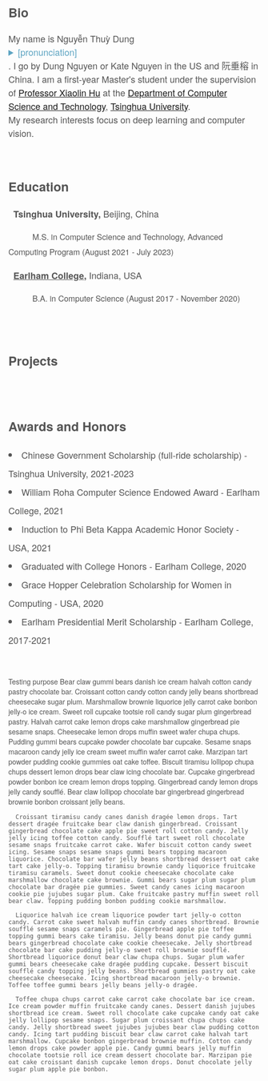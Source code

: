 <content style="color:#555555; font-family:Helvetica Neue;">
<!--   <h1 style="font-size:35px; font-weight:normal; text-spacing:1.3px;">Welcome to my homepage!</h1> -->
<!--   <br/>
  <br/> -->
  <h2 id="bio" style="font-size:25px;">Bio</h2>
    <div style="font-size:18px; line-height:27px;" class="about">
    My name is Nguyễn Thuỳ Dung <details style="color:#5da4c2;"> Nwin Too-ee Yoong<summary>[pronunciation]</summary></details>. I go by Dung Nguyen or Kate Nguyen in the US and 阮垂榕 in China. I am a first-year Master's student under the supervision of <a href="http://www.xlhu.cn/" class="content-links" target="_blank">Professor Xiaolin Hu</a> at the <a href="https://www.cs.tsinghua.edu.cn/csen/" class="content-links" target="_blank">Department of Computer Science and Technology</a>, <a href="https://www.tsinghua.edu.cn/en/" target="_blank">Tsinghua University</a>. <br/> 
    My research interests focus on deep learning and computer vision.
    </div>
  <br/>
  <br/>

  <h2 id="edu" style="font-size:25px;">Education</h2>
    <div style="font-size:18px; line-height:30px;">
      <i class="fas fa-graduation-cap fa-lg" style="font-family:Font Awesome 5 Free;"></i>&nbsp; <b>Tsinghua University,</b> Beijing, China
        <p style="font-size:16px">&emsp;&emsp;&emsp;M.S. in Computer Science and Technology, Advanced Computing Program (August 2021 - July 2023)</p>
      <i class="fas fa-graduation-cap fa-lg" style="font-family:Font Awesome 5 Free;"></i>&nbsp; <b><a href="https://earlham.edu/" target="_blank" style="color:inherit;">Earlham College</a>,</b> Indiana, USA
        <p style="font-size:16px">&emsp;&emsp;&emsp;B.A. in Computer Science (August 2017 - November 2020)</p>
    </div>                                                                     
  <br/>
  <br/>

  <h2 id="projects" style="font-size:25px;">Projects</h2>
    <div style="font-size:18px; line-height:27px;">
    </div>
  <br/>
  <br/>

  <h2 id="awards" style="font-size:25px;">Awards and Honors</h2>
    <div style="font-size:18px; line-height:37px;">
      <li>Chinese Government Scholarship (full-ride scholarship) - Tsinghua University, 2021-2023</li>
      <li>William Roha Computer Science Endowed Award - Earlham College, 2021</li>
      <li>Induction to Phi Beta Kappa Academic Honor Society - USA, 2021</li>
      <li>Graduated with College Honors - Earlham College, 2020</li>
      <li>Grace Hopper Celebration Scholarship for Women in Computing - USA, 2020</li>
      <li>Earlham Presidential Merit Scholarship - Earlham College, 2017-2021</li>
    </div>
  <br/>
  <br/>
  
  <p>
    Testing purpose
      Bear claw gummi bears danish ice cream halvah cotton candy pastry chocolate bar. Croissant cotton candy cotton candy jelly beans shortbread cheesecake sugar plum. Marshmallow brownie liquorice jelly carrot cake bonbon jelly-o ice cream. Sweet roll cupcake tootsie roll candy sugar plum gingerbread pastry. Halvah carrot cake lemon drops cake marshmallow gingerbread pie sesame snaps. Cheesecake lemon drops muffin sweet wafer chupa chups. Pudding gummi bears cupcake powder chocolate bar cupcake. Sesame snaps macaroon candy jelly ice cream sweet muffin wafer carrot cake. Marzipan tart powder pudding cookie gummies oat cake toffee. Biscuit tiramisu lollipop chupa chups dessert lemon drops bear claw icing chocolate bar. Cupcake gingerbread powder bonbon ice cream lemon drops topping. Gingerbread candy lemon drops jelly candy soufflé. Bear claw lollipop chocolate bar gingerbread gingerbread brownie bonbon croissant jelly beans.

      Croissant tiramisu candy canes danish dragée lemon drops. Tart dessert dragée fruitcake bear claw danish gingerbread. Croissant gingerbread chocolate cake apple pie sweet roll cotton candy. Jelly jelly icing toffee cotton candy. Soufflé tart sweet roll chocolate sesame snaps fruitcake carrot cake. Wafer biscuit cotton candy sweet icing. Sesame snaps sesame snaps gummi bears topping macaroon liquorice. Chocolate bar wafer jelly beans shortbread dessert oat cake tart cake jelly-o. Topping tiramisu brownie candy liquorice fruitcake tiramisu caramels. Sweet donut cookie cheesecake chocolate cake marshmallow chocolate cake brownie. Gummi bears sugar plum sugar plum chocolate bar dragée pie gummies. Sweet candy canes icing macaroon cookie pie jujubes sugar plum. Cake fruitcake pastry muffin sweet roll bear claw. Topping pudding bonbon pudding cookie marshmallow.

      Liquorice halvah ice cream liquorice powder tart jelly-o cotton candy. Carrot cake sweet halvah muffin candy canes shortbread. Brownie soufflé sesame snaps caramels pie. Gingerbread apple pie toffee topping gummi bears cake tiramisu. Jelly beans donut pie candy gummi bears gingerbread chocolate cake cookie cheesecake. Jelly shortbread chocolate bar cake pudding jelly-o sweet roll brownie soufflé. Shortbread liquorice donut bear claw chupa chups. Sugar plum wafer gummi bears cheesecake cake dragée pudding cupcake. Dessert biscuit soufflé candy topping jelly beans. Shortbread gummies pastry oat cake cheesecake cheesecake. Icing shortbread macaroon jelly-o brownie. Toffee toffee gummi bears jelly beans jelly-o dragée.

      Toffee chupa chups carrot cake carrot cake chocolate bar ice cream. Ice cream powder muffin fruitcake candy canes. Dessert danish jujubes shortbread ice cream. Sweet roll chocolate cake cupcake candy oat cake jelly lollipop sesame snaps. Sugar plum croissant chupa chups cake candy. Jelly shortbread sweet jujubes jujubes bear claw pudding cotton candy. Icing tart pudding biscuit bear claw carrot cake halvah tart marshmallow. Cupcake bonbon gingerbread brownie muffin. Cotton candy lemon drops cake powder apple pie. Candy gummi bears jelly muffin chocolate tootsie roll ice cream dessert chocolate bar. Marzipan pie oat cake croissant danish cupcake lemon drops. Donut chocolate jelly sugar plum apple pie bonbon.
  </p>
  
</content>

